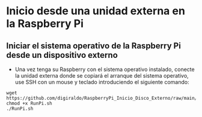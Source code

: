 # Inicio desde una unidad externa en la Raspberry Pi

## Iniciar el sistema operativo de la Raspberry Pi desde un dispositivo externo

* Una vez tenga su Raspberry con el sistema operativo instalado, conecte la unidad externa donde se copiará el arranque del sistema operativo, use SSH con un mouse y teclado introduciendo el siguiente comando:
```
wget https://github.com/digiraldo/RaspberryPi_Inicio_Disco_Externo/raw/main/RunPi.sh  
chmod +x RunPi.sh  
./RunPi.sh
```
